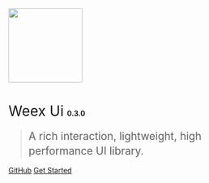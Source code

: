 <img src="https://img.alicdn.com/tfs/TB1kCs_er_I8KJjy1XaXXbsxpXa-419-495.png" width="146px">

# <span style="font-weight:400;">Weex Ui</span> <span style="font-size:14px">0.3.0</span>

> <span style="line-height:1.8rem;font-weight:400;font-size:1.3rem">A rich interaction, lightweight, high performance UI library.<span>

[GitHub](https://github.com/alibaba/weex-ui)
[Get Started](#Weex-Ui)
